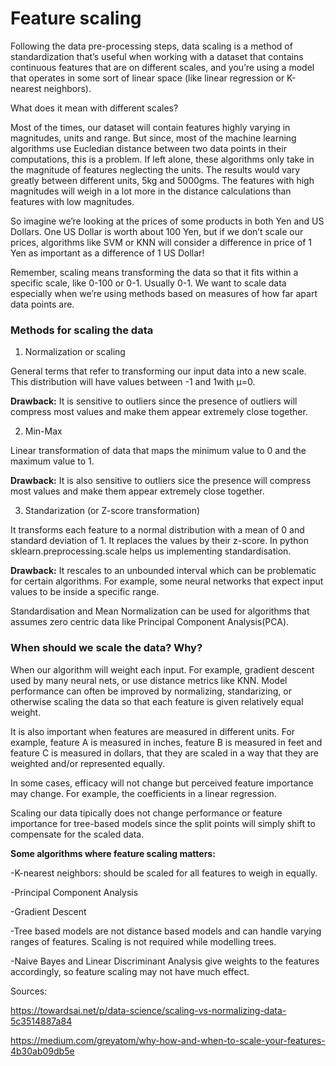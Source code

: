 
# Feature scaling

Following the data pre-processing steps, data scaling is a method of standardization that’s useful when working with a dataset that contains continuous features that are on different scales, and you’re using a model that operates in some sort of linear space (like linear regression or K-nearest neighbors).

What does it mean with different scales?

Most of the times, our dataset will contain features highly varying in magnitudes, units and range. But since, most of the machine learning algorithms use Eucledian distance between two data points in their computations, this is a problem. If left alone, these algorithms only take in the magnitude of features neglecting the units. The results would vary greatly between different units, 5kg and 5000gms. The features with high magnitudes will weigh in a lot more in the distance calculations than features with low magnitudes.


So imagine we’re looking at the prices of some products in both Yen and US Dollars. One US Dollar is worth about 100 Yen, but if we don’t scale our prices, algorithms like SVM or KNN will consider a difference in price of 1 Yen as important as a difference of 1 US Dollar!

Remember, scaling means transforming the data so that it fits within a specific scale, like 0-100 or 0-1. Usually 0-1. We want to scale data especially when we’re using methods based on measures of how far apart data points are.

### Methods for scaling the data

1. Normalization or scaling

General terms that refer to transforming our input data into a new scale. This distribution will have values between -1 and 1with μ=0.

**Drawback:** It is sensitive to outliers since the presence of outliers  will compress most values and make them appear extremely close together.

2. Min-Max

Linear transformation of data that maps the minimum value to 0 and the maximum value to 1.

**Drawback:** It is also sensitive to outliers sice the presence will compress most values and make them appear extremely close together.

3. Standarization (or Z-score transformation)

It transforms each feature to a normal distribution with a mean of 0 and standard deviation of 1. It replaces the values by their z-score.
In python sklearn.preprocessing.scale helps us implementing standardisation.

**Drawback:** It rescales to an unbounded interval which can be problematic for certain algorithms. For example, some neural networks that expect input values to be inside a specific range.

Standardisation and Mean Normalization can be used for algorithms that assumes zero centric data like Principal Component Analysis(PCA).

### When should we scale the data? Why?

When our algorithm will weight each input. For example, gradient descent used by many neural nets, or use distance metrics like KNN. 
Model performance can often be improved by normalizing, standarizing, or otherwise scaling the data so that each feature is given relatively equal weight.

It is also important when features are measured in different units. For example, feature A is measured in inches, feature B is measured in feet and feature C is measured in dollars, that they are scaled in a way that they are weighted and/or represented equally.

In some cases, efficacy will not change but perceived feature importance may change. For example, the coefficients in a linear regression.

Scaling our data tipically does not change performance or feature importance for tree-based models since the split points will simply shift to compensate for the scaled data.

**Some algorithms where feature scaling matters:**

-K-nearest neighbors: should be scaled for all features to weigh in equally.

-Principal Component Analysis 

-Gradient Descent

-Tree based models are not distance based models and can handle varying ranges of features. Scaling is not required while modelling trees.

-Naive Bayes and Linear Discriminant Analysis give weights to the features accordingly, so feature scaling may not have much effect.

Sources:

https://towardsai.net/p/data-science/scaling-vs-normalizing-data-5c3514887a84

https://medium.com/greyatom/why-how-and-when-to-scale-your-features-4b30ab09db5e
